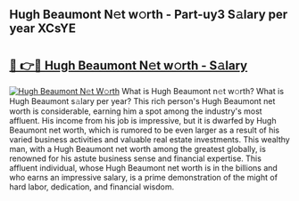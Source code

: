 ## Hugh Beaumont N𝚎t w𝚘rth - Part-uy3 S𝚊lary per year XCsYE

# <h2><a href="http://gc543rm.nevu.top/?p=Hugh+Beaumont">🔗 👉🔴 Hugh Beaumont N𝚎t w𝚘rth - S𝚊lary</a></h2>

[![Hugh Beaumont N𝚎t W𝚘rth](https://i.imgur.com/Oavwk0R.jpeg)](http://gc543rm.nevu.top/?p=Hugh+Beaumont)
What is Hugh Beaumont n𝚎t w𝚘rth? What is Hugh Beaumont s𝚊lary per year?
This rich person's Hugh Beaumont net worth is considerable, earning him a spot among the industry's most affluent. His income from his job is impressive, but it is dwarfed by Hugh Beaumont net worth, which is rumored to be even larger as a result of his varied business activities and valuable real estate investments. This wealthy man, with a Hugh Beaumont net worth among the greatest globally, is renowned for his astute business sense and financial expertise. This affluent individual, whose Hugh Beaumont net worth is in the billions and who earns an impressive salary, is a prime demonstration of the might of hard labor, dedication, and financial wisdom.
